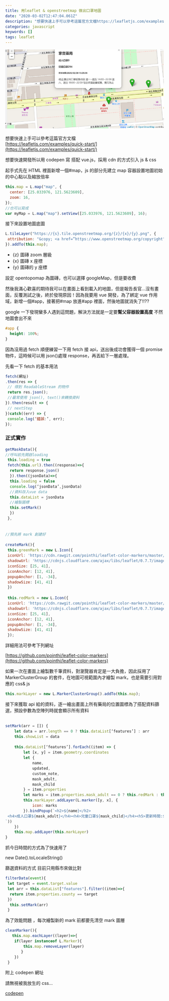 ```yaml
---
title: 用leaflet & openstreetmap 做出口罩地圖
date: "2020-03-02T12:47:04.061Z"
description: "想要快速上手可以參考這篇官方文檔https://leafletjs.com/examples/quick-start/"
categories: javascript
keywords: []
tags: leaflet
---
```


![](/img/1__xVH2JhKLHeIeB9Od7VyS9A.png)

想要快速上手可以參考這篇官方文檔  
[https://leafletjs.com/examples/quick-start/](https://leafletjs.com/examples/quick-start/)

想要快速開發所以用 codepen 寫 搭配 vue.js，採用 cdn 的方式引入 js & css

起手式先在 HTML 裡面新增一個#map，js 的部分先建立 map 容器設置地圖初始的中心點以及縮放倍率

```javascript
this.map = L.map("map", {
  center: [25.033976, 121.5623609],
  zoom: 16,
});
//也可以寫成
var myMap = L.map("map").setView([25.033976, 121.5623609], 16);
```

接下來設置地圖底圖

```javascript
L.tileLayer("https://{s}.tile.openstreetmap.org/{z}/{x}/{y}.png", {
 attribution: "&copy; <a href=”https://www.openstreetmap.org/copyright">OpenStreetMap</a> contributors’
}).addTo(this.map);
```

- {z} 圖磚 zoom 層級
- {x} 圖磚 x 座標
- {y} 圖磚的 y 座標

設定 opentopomap 為圖磚，也可以選擇 googleMap，但是要收費

然後我滿心歡喜的期待我可以在畫面上看到載入的地圖，但是報告長官...沒有畫面，反覆測試之後，終於發現原因！因為我要用 vue 開發，為了綁定 vue 作用域，新增一個#app，接著把#map 放進#app 裡面，然後地圖就消失了!!??

google 一下發現蠻多人遇到這問題，解決方法就是一定要**幫父容器設置高度** 不然地圖會出不來

```css
#app {
  height: 100%;
}
```

因為沒用過 fetch 順便練習一下用 fetch 接 api，送出後成功會獲得一個 promise 物件，這時候可以用 json()處理 response，再丟給下一層處理。

先看一下 fetch 的基本用法

```javascript
fetch(網址)
.then(res => {
 // 得到 ReadableStream 的物件
 return res.json();
 //最常使用 json(), text()來轉換資料
}).then(result => {
 // nextStep
})catch((err) => {
 console.log(‘錯誤:’, err);
});
```

### 正式實作

```javascript
getMaskData(){
//呼叫前先開啟loading
 this.loading = true
 fetch(this.url).then((response)=>{
  return response.json()
  }).then((jsonData)=>{
  this.loading = false
  console.log(‘jsonData’,jsonData)
  //資料存入vue data
  this.dataList = jsonData
  //繪製圖標
  this.setMark()
  })
 },


//預先將 mark 創建好

createMark(){
 this.greenMark = new L.Icon({
 iconUrl: 'https://cdn.rawgit.com/pointhi/leaflet-color-markers/master/img/marker-icon-2x-green.png',
 shadowUrl: 'https://cdnjs.cloudflare.com/ajax/libs/leaflet/0.7.7/images/marker-shadow.png',
 iconSize: [25, 41],
 iconAnchor: [12, 41],
 popupAnchor: [1, -34],
 shadowSize: [41, 41]
 })

 this.redMark = new L.Icon({
 iconUrl: 'https://cdn.rawgit.com/pointhi/leaflet-color-markers/master/img/marker-icon-2x-red.png',
 shadowUrl: 'https://cdnjs.cloudflare.com/ajax/libs/leaflet/0.7.7/images/marker-shadow.png',
 iconSize: [25, 41],
 iconAnchor: [12, 41],
 popupAnchor: [1, -34],
 shadowSize: [41, 41]
 });

```

詳細用法可參考下列網址

[https://github.com/pointhi/leaflet-color-markers](https://github.com/pointhi/leaflet-color-markers)

如果一次在畫面上繪製數千筆資料，對瀏覽器肯定是一大負擔，因此採用了 MarkerClusterGroup 的套件，在地圖可視範圍內才繪製 mark，也是需要引用對應的 css& js

```javascript
this.markLayer = new L.MarkerClusterGroup().addTo(this.map);
```

接下來獲取 api 給的資料，逐一繪出畫面上所有藥局的位置圖標為了搭配資料篩選，預設參數為空陣列時就會顯示所有資料

```javascript

setMark(arr = []) {
    let data = arr.length == 0 ? this.dataList[‘features’] : arr
    this.showList = data

    this.dataList[‘features’].forEach((item) => {
        let [x, y] = item.geometry.coordinates
        let {
            name,
            updated,
            custom_note,
            mask_adult,
            mask_child
        } = item.properties
        let marks = item.properties.mask_adult == 0 ? this.redMark : this.greenMark
        this.markLayer.addLayer(L.marker([y, x], {
            icon: marks
        }).bindPopup(`<h2>${name}</h2>
 <h4>成人口罩${mask_adult}</h4><h4>兒童口罩${mask_child}</h4><h5>更新時間:${updated}</h5><p>備註:${custom_note}</p>
`))
    })
    this.map.addLayer(this.markLayer)
}
```

抓今日時間的方式為了快速用了

new Date().toLocaleString()

篩選資料的方式 目前只用縣市來做比對

```javascript
filterData(event){
 let target = event.target.value
 let arr = this.dataList["features"].filter((item)=>{
  return item.properties.county == target
 })
  this.setMark(arr)
 }

```

為了效能問題 ，每次繪製新的 mark 前都要先清空 mark 圖層

```javascript
cleanMarker(){
   this.map.eachLayer((layer)=>{
    if(layer instanceof L.Marker){
        this.map.removeLayer(layer)
       }
    })
 }

```

附上 codepen 網址

請無視被我放生的 css…

[codepen](https://codepen.io/t7552175/pen/qBdraQR)
